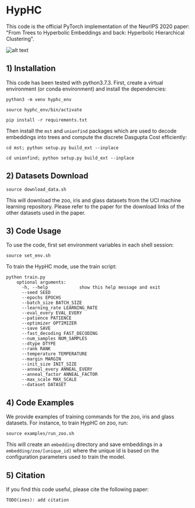 # HypHC

This code is the official PyTorch implementation of the NeurIPS 2020 paper: "From Trees to Hyperbolic Embeddings and back: Hyperbolic Hierarchical Clustering". 

![alt text](https://github.com/HazyResearch/HypHC/blob/master/HypHC.gif)

## 1) Installation

This code has been tested with python3.7.3. First, create a virtual environment (or conda environment) and install the dependencies:

```python3 -m venv hyphc_env```

```source hyphc_env/bin/activate```

```pip install -r requirements.txt``` 

Then install the ```mst``` and ```unionfind``` packages which are used to decode embeddings into trees and compute the discrete Dasgupta Cost efficiently: 

```cd mst; python setup.py build_ext --inplace```

```cd unionfind; python setup.py build_ext --inplace```

## 2) Datasets Download

```source download_data.sh```

This will download the zoo, iris and glass datasets from the UCI machine learning repository. Please refer to the paper for the download links of the other datasets used in the paper. 

## 3) Code Usage

To use the code, first set environment variables in each shell session:

```source set_env.sh```

To train the HypHC mode, use the train script:
```
python train.py
    optional arguments:
      -h, --help            show this help message and exit
      --seed SEED
      --epochs EPOCHS
      --batch_size BATCH_SIZE
      --learning_rate LEARNING_RATE
      --eval_every EVAL_EVERY
      --patience PATIENCE
      --optimizer OPTIMIZER
      --save SAVE
      --fast_decoding FAST_DECODING
      --num_samples NUM_SAMPLES
      --dtype DTYPE
      --rank RANK
      --temperature TEMPERATURE
      --margin MARGIN
      --init_size INIT_SIZE
      --anneal_every ANNEAL_EVERY
      --anneal_factor ANNEAL_FACTOR
      --max_scale MAX_SCALE
      --dataset DATASET
``` 

## 4) Code Examples

We provide examples of training commands for the zoo, iris and glass datasets. For instance, to train HypHC on zoo, run: 

```source examples/run_zoo.sh``` 

This will create an `embedding` directory and save embeddings in a `embedding/zoo/[unique_id]` where the unique id is based on the configuration parameters used to train the model.   

## 5) Citation

If you find this code useful, please cite the following paper:
```
TODO(ines): add citation
```
